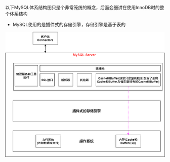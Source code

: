 以下MySQL体系结构图只是个非常笼统的概念，后面会细讲在使用InnoDB时的整个体系结构

* MySQL使用的是插件式的存储引擎，存储引擎是基于表的

![MySQL体系结构.drawio](../picture/MySQL体系结构.drawio.png)

